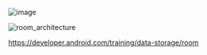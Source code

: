 ![image](https://github.com/3mohamed-abdelfattah/Room_Database/assets/142848460/9c823dff-4cd2-46ae-b111-c1b1d08638f7)


![room_architecture](https://github.com/3mohamed-abdelfattah/Room_Database/assets/142848460/055f2a61-100d-45e2-960c-bffa784e7e92)



https://developer.android.com/training/data-storage/room
